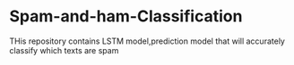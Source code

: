 # Spam-and-ham-Classification
THis repository contains  LSTM model,prediction model that will accurately classify which texts are spam
